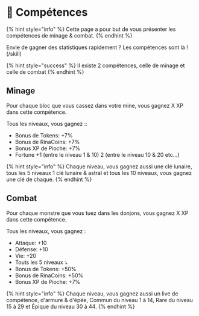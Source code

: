# 🗿​ Compétences
{% hint style="info" %} Cette page a pour but de vous présenter les compétences de minage & combat. {% endhint %}

Envie de gagner des statistiques rapidement ?
Les compétences sont là ! (/skill)

{% hint style="success" %} Il existe 2 compétences, celle de minage et celle de combat {% endhint %}

## Minage
Pour chaque bloc que vous cassez dans votre mine, vous gagnez X XP dans cette compétence.

Tous les niveaux, vous gagnez ::
- Bonus de Tokens: +7%
- Bonus de RinaCoins: +7%
- Bonus XP de Pioche: +7%
- Fortune +1 (entre le niveau 1 & 10) 2 (entre le niveau 10 & 20 etc...)

{% hint style="info" %} Chaque niveau, vous gagnez aussi une clé lunaire, tous les 5 niveaux 1 clé lunaire & astral et tous les 10 niveaux, vous gagnez une clé de chaque. {% endhint %}

## Combat
Pour chaque monstre que vous tuez dans les donjons, vous gagnez X XP dans cette compétence.

Tous les niveaux, vous gagnez :
- Attaque: +10
- Défense: +10
- Vie: +20
- Touts les 5 niveaux ⤵️ ​
- Bonus de Tokens: +50% 
- Bonus de RinaCoins: +50%
- Bonus XP de Pioche: +7%

{% hint style="info" %} Chaque niveau, vous gagnez aussi un live de compétence, d'armure & d'épée, Commun du niveau 1 à 14, Rare du niveau 15 à 29 et Épique du niveau 30 à  44. {% endhint %}
